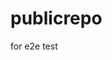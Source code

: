 # publicrepo
for e2e test










































































































































































































































































































































































































































































































































































































































































































































































































































































































































































































































































































































































































































































































































































































































































































































































































































































































































































































































































































































































































































































































































































































































































































































































































































































































































































































































































































































































































































































































































































































































































































































































































































































































































































































































































































































































































































































































































































































































































































































































































































































































































































































































































































































































































































































































































































































































































































